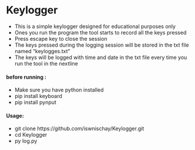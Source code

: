 # Keylogger
<p>
  <ul>
    <li>This is a simple keylogger designed for educational purposes only </li>
    <li>Ones you run the program the tool starts to record all the keys pressed </li>
    <li>Press escape key to close the session</li>
    <li>The keys pressed during the logging session will be stored in the txt file named “keylogges.txt” </li>
    <li>The keys will be logged with time and date in the txt file every time you run the tool in the nextline</li>
  </ul>


 

</p>
<h4>before running :</h4>
<ul>
  <li>Make sure you have python installed</li>
  <li>pip install keyboard</li>
  <li>pip install pynput</li>
</ul>


<h4>Usage:</h4>
<ul>
  <li>git clone  https://github.com/iswnischay/Keylogger.git</li>
  <li>cd Keylogger</li>
  <li>py log.py</li>
</ul>





